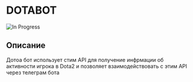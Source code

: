
# DOTABOT
![In Progress](https://img.shields.io/badge/status-in%20progress-yellow)

## Описание

Дотоа бот использует стим API для получение инфрмации об активности игрока в Dota2 и позволяет взаимодействовать с этим API через телеграм бота